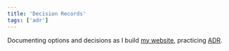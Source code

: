 ```yaml
---
title: 'Decision Records'
tags: ['adr']
---
```


Documenting options and decisions as I build [my website](/about), practicing [ADR](https://github.com/joelparkerhenderson/architecture_decision_record).

<!-- abstract -->
